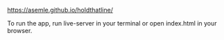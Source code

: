 https://asemle.github.io/holdthatline/

To run the app, run live-server in your terminal or open index.html in your browser.

